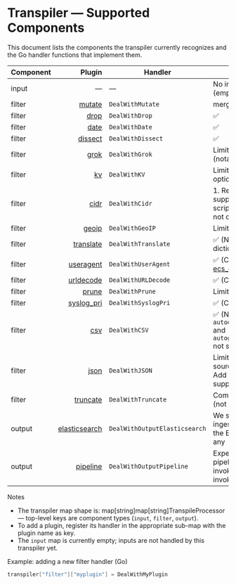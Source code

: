 # Transpiler — Supported Components

This document lists the components the transpiler currently recognizes and the Go handler functions that implement them.

| Component | Plugin | Handler | Notes |
|---|---:|---|---|
| input | — | — | No input plugins registered (empty map) |
| filter | [mutate](https://www.elastic.co/docs/reference/logstash/plugins/plugins-filters-mutate) | `DealWithMutate` | merge not supported|
| filter | [drop](https://www.elastic.co/docs/reference/logstash/plugins/plugins-filters-drop) | `DealWithDrop` | ✅ |
| filter | [date](https://www.elastic.co/docs/reference/logstash/plugins/plugins-filters-date) | `DealWithDate` | ✅ |
| filter | [dissect](https://www.elastic.co/docs/reference/logstash/plugins/plugins-filters-dissect) | `DealWithDissect` | ✅ |
| filter | [grok](https://www.elastic.co/docs/reference/logstash/plugins/plugins-filters-grok) | `DealWithGrok` | Limited options available (notably no `patterns_dir`) |
| filter | [kv](https://www.elastic.co/docs/reference/logstash/plugins/plugins-filters-kv) | `DealWithKV` | Limited configuration options supported |
| filter | [cidr](https://www.elastic.co/docs/reference/logstash/plugins/plugins-filters-cidr) | `DealWithCidr` | 1. Refresh Interval is not supported 2. Converted as script, CIDR netmasks are not computed once |
| filter | [geoip](https://www.elastic.co/docs/reference/logstash/plugins/plugins-filters-geoip) | `DealWithGeoIP` | Limited options available |
| filter | [translate](https://www.elastic.co/docs/reference/logstash/plugins/plugins-filters-translate) | `DealWithTranslate` | ✅ (No external file dictionary available) |
| filter | [useragent](https://www.elastic.co/docs/reference/logstash/plugins/plugins-filters-useragent) | `DealWithUserAgent` | ✅ (Caveats do apply with [ecs_compatibility: false](https://github.com/herrBez/baffo/issues/9)) |
| filter | [urldecode](https://www.elastic.co/docs/reference/logstash/plugins/plugins-filters-urldecode) | `DealWithURLDecode` | ✅ (Charset not supported) |
| filter | [prune](https://www.elastic.co/docs/reference/logstash/plugins/plugins-filters-prune) | `DealWithPrune` | Limited support |
| filter | [syslog_pri](https://www.elastic.co/docs/reference/logstash/plugins/plugins-filters-syslog_pri) | `DealWithSyslogPri` | ✅ (Converted as script) |
| filter | [csv](https://www.elastic.co/docs/reference/logstash/plugins/plugins-filters-csv) | `DealWithCSV` | ✅ (Notably `autodetect_column_names` and `autogenearte_column_names` not supported) |
| filter | [json](https://www.elastic.co/docs/reference/logstash/plugins/plugins-filters-json) | `DealWithJSON` | Limited options availale source and target. TODO: Add ecs_compatibility support|
| filter | [truncate](https://www.elastic.co/docs/reference/logstash/plugins/plugins-filters-truncate) | `DealWithTruncate` | Commented out in source (not active) |
| output | [elasticsearch](https://www.elastic.co/docs/reference/logstash/plugins/plugins-outputs-elasticsearch) | `DealWithOutputElasticsearch` | We simply invoke the ingest pipeline specified in the Elasticsearch output if any |
| output | [pipeline](https://www.elastic.co/docs/reference/logstash/plugins/plugins-outputs-pipeline) | `DealWithOutputPipeline` | Experimental: We add a pipeline processor to invoke the (converted) invoked pipeline |

Notes
- The transpiler map shape is: map[string]map[string]TranspileProcessor — top-level keys are component types (`input`, `filter`, `output`).
- To add a plugin, register its handler in the appropriate sub-map with the plugin name as key.
- The `input` map is currently empty; inputs are not handled by this transpiler yet.

Example: adding a new filter handler (Go)
```go
transpiler["filter"]["myplugin"] = DealWithMyPlugin
```